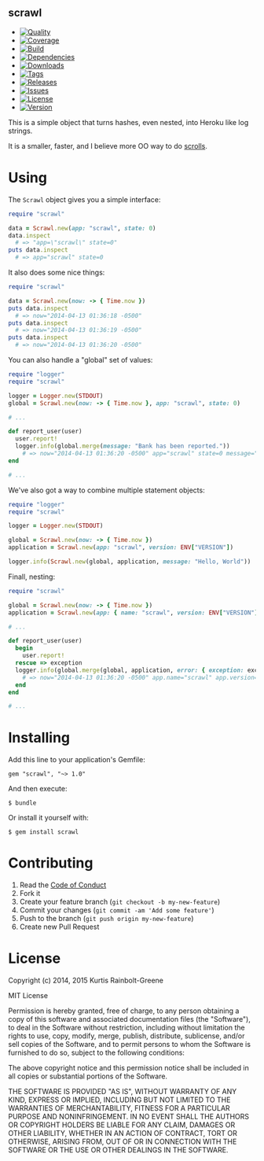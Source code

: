 scrawl
--------
  - [![Quality](http://img.shields.io/codeclimate/github/krainboltgreene/scrawl.gem.svg?style=flat-square)](https://codeclimate.com/github/krainboltgreene/scrawl.gem)
  - [![Coverage](http://img.shields.io/codeclimate/coverage/github/krainboltgreene/scrawl.gem.svg?style=flat-square)](https://codeclimate.com/github/krainboltgreene/scrawl.gem)
  - [![Build](http://img.shields.io/travis-ci/krainboltgreene/scrawl.gem.svg?style=flat-square)](https://travis-ci.org/krainboltgreene/scrawl.gem)
  - [![Dependencies](http://img.shields.io/gemnasium/krainboltgreene/scrawl.gem.svg?style=flat-square)](https://gemnasium.com/krainboltgreene/scrawl.gem)
  - [![Downloads](http://img.shields.io/gem/dtv/scrawl.svg?style=flat-square)](https://rubygems.org/gems/scrawl)
  - [![Tags](http://img.shields.io/github/tag/krainboltgreene/scrawl.gem.svg?style=flat-square)](http://github.com/krainboltgreene/scrawl.gem/tags)
  - [![Releases](http://img.shields.io/github/release/krainboltgreene/scrawl.gem.svg?style=flat-square)](http://github.com/krainboltgreene/scrawl.gem/releases)
  - [![Issues](http://img.shields.io/github/issues/krainboltgreene/scrawl.gem.svg?style=flat-square)](http://github.com/krainboltgreene/scrawl.gem/issues)
  - [![License](http://img.shields.io/badge/license-MIT-brightgreen.svg?style=flat-square)](http://opensource.org/licenses/MIT)
  - [![Version](http://img.shields.io/gem/v/scrawl.svg?style=flat-square)](https://rubygems.org/gems/scrawl)

This is a simple object that turns hashes, even nested, into Heroku like log strings.

It is a smaller, faster, and I believe more OO way to do [scrolls](https://github.com/asenchi/scrolls).


Using
=====

The `Scrawl` object gives you a simple interface:

``` ruby
require "scrawl"

data = Scrawl.new(app: "scrawl", state: 0)
data.inspect
  # => "app=\"scrawl\" state=0"
puts data.inspect
  # => app="scrawl" state=0
```

It also does some nice things:

``` ruby
require "scrawl"

data = Scrawl.new(now: -> { Time.now })
puts data.inspect
  # => now="2014-04-13 01:36:18 -0500"
puts data.inspect
  # => now="2014-04-13 01:36:19 -0500"
puts data.inspect
  # => now="2014-04-13 01:36:20 -0500"
```

You can also handle a "global" set of values:

``` ruby
require "logger"
require "scrawl"

logger = Logger.new(STDOUT)
global = Scrawl.new(now: -> { Time.now }, app: "scrawl", state: 0)

# ...

def report_user(user)
  user.report!
  logger.info(global.merge(message: "Bank has been reported."))
    # => now="2014-04-13 01:36:20 -0500" app="scrawl" state=0 message="Bank has been reported."
end

# ...
```

We've also got a way to combine multiple statement objects:

``` ruby
require "logger"
require "scrawl"

logger = Logger.new(STDOUT)

global = Scrawl.new(now: -> { Time.now })
application = Scrawl.new(app: "scrawl", version: ENV["VERSION"])

logger.info(Scrawl.new(global, application, message: "Hello, World"))
```

Finall, nesting:

``` ruby
require "scrawl"

global = Scrawl.new(now: -> { Time.now })
application = Scrawl.new(app: { name: "scrawl", version: ENV["VERSION"] })

# ...

def report_user(user)
  begin
    user.report!
  rescue => exception
  logger.info(global.merge(global, application, error: { exception: exception, message: "Bank wasnt been reported." }))
    # => now="2014-04-13 01:36:20 -0500" app.name="scrawl" app.version=0 error.exception=... error.message="Bank has been reported."
  end
end

# ...
```


Installing
==========

Add this line to your application's Gemfile:

    gem "scrawl", "~> 1.0"

And then execute:

    $ bundle

Or install it yourself with:

    $ gem install scrawl


Contributing
============

  1. Read the [Code of Conduct](/CONDUCT.md)
  2. Fork it
  3. Create your feature branch (`git checkout -b my-new-feature`)
  4. Commit your changes (`git commit -am 'Add some feature'`)
  5. Push to the branch (`git push origin my-new-feature`)
  6. Create new Pull Request


License
=======

Copyright (c) 2014, 2015 Kurtis Rainbolt-Greene

MIT License

Permission is hereby granted, free of charge, to any person obtaining
a copy of this software and associated documentation files (the
"Software"), to deal in the Software without restriction, including
without limitation the rights to use, copy, modify, merge, publish,
distribute, sublicense, and/or sell copies of the Software, and to
permit persons to whom the Software is furnished to do so, subject to
the following conditions:

The above copyright notice and this permission notice shall be
included in all copies or substantial portions of the Software.

THE SOFTWARE IS PROVIDED "AS IS", WITHOUT WARRANTY OF ANY KIND,
EXPRESS OR IMPLIED, INCLUDING BUT NOT LIMITED TO THE WARRANTIES OF
MERCHANTABILITY, FITNESS FOR A PARTICULAR PURPOSE AND
NONINFRINGEMENT. IN NO EVENT SHALL THE AUTHORS OR COPYRIGHT HOLDERS BE
LIABLE FOR ANY CLAIM, DAMAGES OR OTHER LIABILITY, WHETHER IN AN ACTION
OF CONTRACT, TORT OR OTHERWISE, ARISING FROM, OUT OF OR IN CONNECTION
WITH THE SOFTWARE OR THE USE OR OTHER DEALINGS IN THE SOFTWARE.
